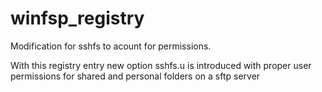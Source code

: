# winfsp_registry
Modification for sshfs to acount for permissions.

With this registry entry new option sshfs.u is introduced with proper user permissions for shared and personal folders on a sftp server
